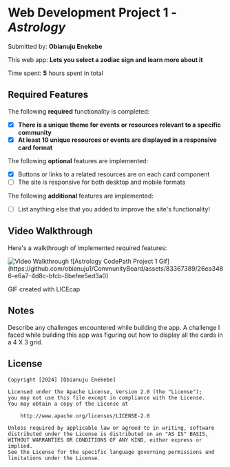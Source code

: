 # Web Development Project 1 - *Astrology*

Submitted by: **Obianuju Enekebe**

This web app: **Lets you select a zodiac sign and learn more about it**

Time spent: **5** hours spent in total

## Required Features

The following **required** functionality is completed:

- [x] **There is a unique theme for events or resources relevant to a specific community**
- [x] **At least 10 unique resources or events are displayed in a responsive card format**

The following **optional** features are implemented:

- [x] Buttons or links to a related resources are on each card component
- [ ] The site is responsive for both desktop and mobile formats

The following **additional** features are implemented:

* [ ] List anything else that you added to improve the site's functionality!

## Video Walkthrough

Here's a walkthrough of implemented required features:

<img src='[http://i.imgur.com/link/to/your/gif/file.gif](https://github.com/obianuju1/CommunityBoard/assets/83367389/26ea3486-e6a7-4d8c-bfcb-8befee5ed3a0)' title='Video Walkthrough' width='' alt='Video Walkthrough' />
![Astrology CodePath Project 1 Gif](https://github.com/obianuju1/CommunityBoard/assets/83367389/26ea3486-e6a7-4d8c-bfcb-8befee5ed3a0)


<!-- Replace this with whatever GIF tool you used! -->
GIF created with LICEcap
<!-- Recommended tools:
[Kap](https://getkap.co/) for macOS
[ScreenToGif](https://www.screentogif.com/) for Windows
[peek](https://github.com/phw/peek) for Linux. -->

## Notes

Describe any challenges encountered while building the app.
A challenge I faced while building this app was figuring out how to display all the cards in a 4 X 3 grid.

## License

    Copyright [2024] [Obianuju Enekebe]

    Licensed under the Apache License, Version 2.0 (the "License");
    you may not use this file except in compliance with the License.
    You may obtain a copy of the License at

        http://www.apache.org/licenses/LICENSE-2.0

    Unless required by applicable law or agreed to in writing, software
    distributed under the License is distributed on an "AS IS" BASIS,
    WITHOUT WARRANTIES OR CONDITIONS OF ANY KIND, either express or implied.
    See the License for the specific language governing permissions and
    limitations under the License.
